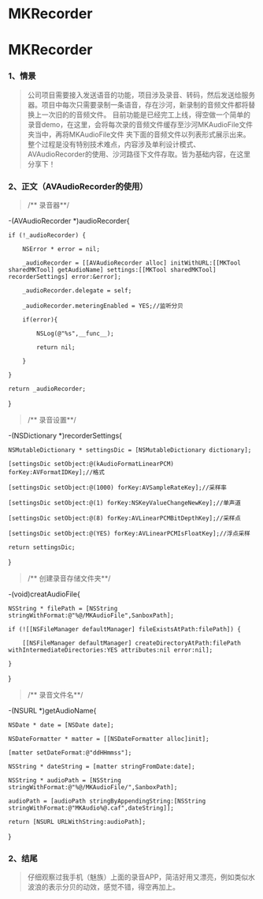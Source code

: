 # MKRecorder
# MKRecorder
  ### 1、情景
  >公司项目需要接入发送语音的功能，项目涉及录音、转码，然后发送给服务器。项目中每次只需要录制一条语音，存在沙河，新录制的音频文件都将替换上一次旧的的音频文件。
  目前功能是已经完工上线，得空做一个简单的录音demo，在这里，会将每次录的音频文件缓存至沙河MKAudioFile文件夹当中，再将MKAudioFile文件
  夹下面的音频文件以列表形式展示出来。
  整个过程是没有特别技术难点，内容涉及单利设计模式、AVAudioRecorder的使用、沙河路径下文件存取。皆为基础内容，在这里分享下！
  
  ### 2、正文（AVAudioRecorder的使用）
  >/** 录音器**/
  
-(AVAudioRecorder *)audioRecorder{

    if (!_audioRecorder) {
    
        NSError * error = nil;
        
        _audioRecorder = [[AVAudioRecorder alloc] initWithURL:[[MKTool sharedMKTool] getAudioName] settings:[[MKTool sharedMKTool] recorderSettings] error:&error];
        
        _audioRecorder.delegate = self;
        
        _audioRecorder.meteringEnabled = YES;//监听分贝
        
        if(error){
        
            NSLog(@"%s",__func__);
            
            return nil;
            
        }
        
    }
    
    return _audioRecorder;
    
}

>/** 录音设置**/

-(NSDictionary *)recorderSettings{

    NSMutableDictionary * settingsDic = [NSMutableDictionary dictionary];
    
    [settingsDic setObject:@(kAudioFormatLinearPCM) forKey:AVFormatIDKey];//格式
    
    [settingsDic setObject:@(1000) forKey:AVSampleRateKey];//采样率
    
    [settingsDic setObject:@(1) forKey:NSKeyValueChangeNewKey];//单声道
    
    [settingsDic setObject:@(8) forKey:AVLinearPCMBitDepthKey];//采样点
    
    [settingsDic setObject:@(YES) forKey:AVLinearPCMIsFloatKey];//浮点采样
    
    return settingsDic;
    
}
>/** 创建录音存储文件夹**/

-(void)creatAudioFile{

    NSString * filePath = [NSString stringWithFormat:@"%@/MKAudioFile",SanboxPath];
    
    if (![[NSFileManager defaultManager] fileExistsAtPath:filePath]) {
    
        [[NSFileManager defaultManager] createDirectoryAtPath:filePath withIntermediateDirectories:YES attributes:nil error:nil];
        
    }
    
}

>/** 录音文件名**/

-(NSURL *)getAudioName{

    NSDate * date = [NSDate date];
    
    NSDateFormatter * matter = [[NSDateFormatter alloc]init];
    
    [matter setDateFormat:@"ddHHmmss"];
    
    NSString * dateString = [matter stringFromDate:date];

    NSString * audioPath = [NSString stringWithFormat:@"%@/MKAudioFile/",SanboxPath];
    
    audioPath = [audioPath stringByAppendingString:[NSString stringWithFormat:@"MKAudio%@.caf",dateString]];
    
    return [NSURL URLWithString:audioPath];
    
}

### 2、结尾

>仔细观察过我手机（魅族）上面的录音APP，简洁好用又漂亮，例如类似水波浪的表示分贝的动效，感觉不错，得空再加上。



